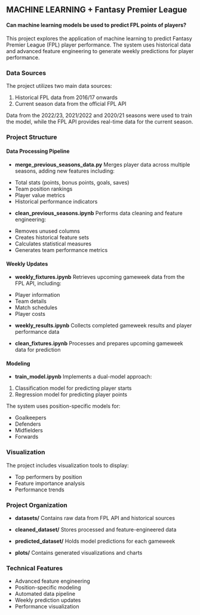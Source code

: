## MACHINE LEARNING + Fantasy Premier League

#### Can machine learning models be used to predict FPL points of players?

This project explores the application of machine learning to predict Fantasy Premier League (FPL) player performance. The system uses historical data and advanced feature engineering to generate weekly predictions for player performance.

### Data Sources
The project utilizes two main data sources:
1. Historical FPL data from 2016/17 onwards
2. Current season data from the official FPL API

Data from the 2022/23, 2021/2022 and 2020/21 seasons were used to train the model, while the FPL API provides real-time data for the current season.

### Project Structure

#### Data Processing Pipeline

* **merge_previous_seasons_data.py**
Merges player data across multiple seasons, adding new features including:
- Total stats (points, bonus points, goals, saves)
- Team position rankings
- Player value metrics
- Historical performance indicators

* **clean_previous_seasons.ipynb**
Performs data cleaning and feature engineering:
- Removes unused columns
- Creates historical feature sets
- Calculates statistical measures
- Generates team performance metrics

#### Weekly Updates

* **weekly_fixtures.ipynb**
Retrieves upcoming gameweek data from the FPL API, including:
- Player information
- Team details
- Match schedules
- Player costs

* **weekly_results.ipynb**
Collects completed gameweek results and player performance data

* **clean_fixtures.ipynb**
Processes and prepares upcoming gameweek data for prediction

#### Modeling

* **train_model.ipynb**
Implements a dual-model approach:
1. Classification model for predicting player starts
2. Regression model for predicting player points

The system uses position-specific models for:
- Goalkeepers
- Defenders
- Midfielders
- Forwards

### Visualization
The project includes visualization tools to display:
- Top performers by position
- Feature importance analysis
- Performance trends

### Project Organization

* **datasets/**
Contains raw data from FPL API and historical sources

* **cleaned_dataset/**
Stores processed and feature-engineered data

* **predicted_dataset/**
Holds model predictions for each gameweek

* **plots/**
Contains generated visualizations and charts

### Technical Features
- Advanced feature engineering
- Position-specific modeling
- Automated data pipeline
- Weekly prediction updates
- Performance visualization

